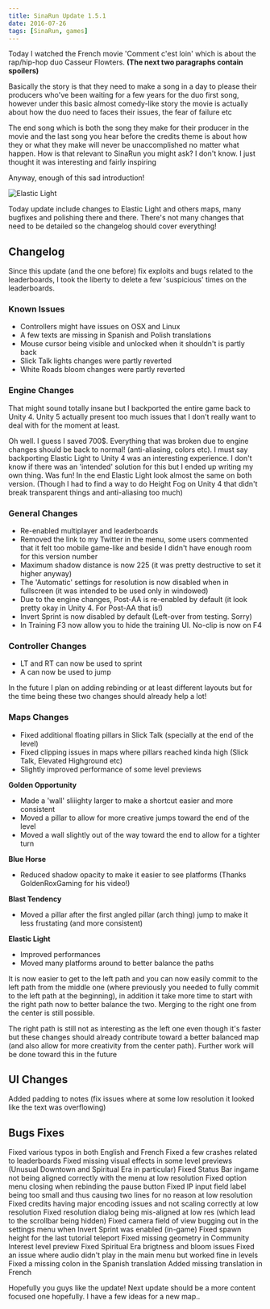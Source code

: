 ```yaml
---
title: SinaRun Update 1.5.1
date: 2016-07-26
tags: [SinaRun, games]
---
```


Today I watched the French movie 'Comment c'est loin' which is about the
rap/hip-hop duo Casseur Flowters. **(The next two paragraphs contain spoilers)**

Basically the story is that they need to make a song in a day to please
their producers who've been waiting for a few years for the duo first
song, however under this basic almost comedy-like story the movie is
actually about how the duo need to faces their issues, the fear of
failure etc

The end song which is both the song they make for their producer in the
movie and the last song you hear before the credits theme is about how
they or what they make will never be unaccomplished no matter what
happen. How is that relevant to SinaRun you might ask? I don't know. I
just thought it was interesting and fairly inspiring

Anyway, enough of this sad introduction!

![Elastic Light]({filename}/assets/2016-07-26-sinarun-update-1-5-1/elastic-light.jpg)

Today update include changes to Elastic Light and others maps, many
bugfixes and polishing there and there. There's not many changes that
need to be detailed so the changelog should cover everything!

## Changelog

Since this update (and the one before) fix exploits and bugs related to
the leaderboards, I took the liberty to delete a few 'suspicious' times
on the leaderboards.

### Known Issues

- Controllers might have issues on OSX and Linux
- A few texts are missing in Spanish and Polish translations
- Mouse cursor being visible and unlocked when it shouldn't is partly back
- Slick Talk lights changes were partly reverted
- White Roads bloom changes were partly reverted

### Engine Changes


That might sound totally insane but I backported the entire game back to
Unity 4. Unity 5 actually present too much issues that I don't really
want to deal with for the moment at least.

Oh well. I guess I saved 700$. Everything that was broken due to engine
changes should be back to normal! (anti-aliasing, colors etc). I must
say backporting Elastic Light to Unity 4 was an interesting experience.
I don't know if there was an 'intended' solution for this but I ended up
writing my own thing. Was fun! In the end Elastic Light look almost the
same on both version. (Though I had to find a way to do Height Fog on
Unity 4 that didn't break transparent things and anti-aliasing too much)

### General Changes

- Re-enabled multiplayer and leaderboards
- Removed the link to my Twitter in the menu, some users commented that it
felt too mobile game-like and beside I didn't have enough room for this
version number
- Maximum shadow distance is now 225 (it was pretty destructive to set it
higher anyway)
- The 'Automatic' settings for resolution is now disabled when in
fullscreen (it was intended to be used only in windowed)
- Due to the engine changes, Post-AA is re-enabled by default (it look
pretty okay in Unity 4. For Post-AA that is!)
- Invert Sprint is now disabled by default (Left-over from testing.
Sorry)
- In Training F3 now allow you to hide the training UI. No-clip is now on
F4

### Controller Changes

- LT and RT can now be used to sprint
- A can now be used to jump

In the future I plan on adding rebinding or at least different layouts
but for the time being these two changes should already help a lot!

### Maps Changes

- Fixed additional floating pillars in Slick Talk (specially at the end of
the level)
- Fixed clipping issues in maps where pillars reached kinda high (Slick
Talk, Elevated Highground etc)
- Slightly improved performance of some level previews

**Golden Opportunity**
- Made a 'wall' sliiighty larger to make a shortcut easier and more
consistent
- Moved a pillar to allow for more creative jumps toward the end of the
level
- Moved a wall slightly out of the way toward the end to allow for a
tighter turn

**Blue Horse**
- Reduced shadow opacity to make it easier to see platforms (Thanks
GoldenRoxGaming for his video!)

**Blast Tendency**
- Moved a pillar after the first angled pillar (arch thing) jump to make
it less frustating (and more consistent)

**Elastic Light**
- Improved performances
- Moved many platforms around to better balance the paths

It is now easier to get to the left path and you can now easily commit
to the left path from the middle one (where previously you needed to
fully commit to the left path at the beginning), in addition it take
more time to start with the right path now to better balance the two.
Merging to the right one from the center is still possible.

The right path is still not as interesting as the left one even though
it's faster but these changes should already contribute toward a better
balanced map (and also allow for more creativity from the center path).
Further work will be done toward this in the future

UI Changes
----------

Added padding to notes (fix issues where at some low resolution it
looked like the text was overflowing)

Bugs Fixes
----------

Fixed various typos in both English and French
Fixed a few crashes related to leaderboards
Fixed missing visual effects in some level previews (Unusual Downtown
and Spiritual Era in particular)
Fixed Status Bar ingame not being aligned correctly with the menu at low
resolution
Fixed option menu closing when rebinding the pause button
Fixed IP input field label being too small and thus causing two lines
for no reason at low resolution
Fixed credits having major encoding issues and not scaling correctly at
low resolution
Fixed resolution dialog being mis-aligned at low res (which lead to the
scrollbar being hidden)
Fixed camera field of view bugging out in the settings menu when Invert
Sprint was enabled (in-game)
Fixed spawn height for the last tutorial teleport
Fixed missing geometry in Community Interest level preview
Fixed Spiritual Era brigtness and bloom issues
Fixed an issue where audio didn't play in the main menu but worked fine
in levels
Fixed a missing colon in the Spanish translation
Added missing translation in French

Hopefully you guys like the update! Next update should be a more content
focused one hopefully. I have a few ideas for a new map..
